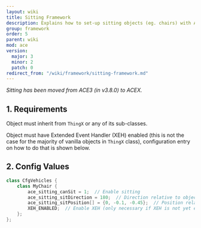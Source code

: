 ```yaml
---
layout: wiki
title: Sitting Framework
description: Explains how to set-up sitting objects (eg. chairs) with ACE3 sitting system.
group: framework
order: 5
parent: wiki
mod: ace
version:
  major: 3
  minor: 2
  patch: 0
redirect_from: "/wiki/framework/sitting-framework.md"
---
```


_Sitting has been moved from ACE3 (in v3.8.0) to ACEX._


## 1. Requirements

Object must inherit from `ThingX` or any of its sub-classes.

Object must have Extended Event Handler (XEH) enabled (this is not the case for the majority of vanilla objects in `ThingX` class), configuration entry on how to do that is shown below.


## 2. Config Values

```cpp
class CfgVehicles {
    class MyChair {
        ace_sitting_canSit = 1;  // Enable sitting
        ace_sitting_sitDirection = 180;  // Direction relative to object
        ace_sitting_sitPosition[] = {0, -0.1, -0.45};  // Position relative to object (may behave weird with certain objects)
        XEH_ENABLED;  // Enable XEH (only necessary if XEH is not yet enabled for this class or the one this inherits from)
    };
};
```
